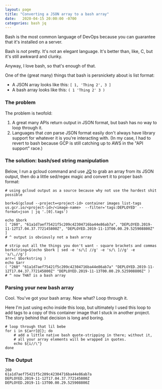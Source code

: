 ```yaml
---
layout: page
title: "Converting a JSON array to a bash array"
date:   2020-04-15 20:00:00 -0700
categories: bash jq
---
```


Bash is the most common language of DevOps because you can guarantee that it's installed on a server. 

Bash is _not_ pretty. It's not an elegant language. It's better than, like, C, but it's still awkward and clunky.

Anyway, I love bash, so that's enough of that.

One of the (great many) things that bash is persnickety about is list format:

- A JSON array looks like this: `[ 1, 'Thing 2', 3 ]`
- A bash array looks like this: `( 1 'Thing 2' 3 )`

### The problem

The problem is twofold:

1. A great many APIs return output in JSON format, but bash has no way to loop through it.
2. Languages that _can_ parse JSON format easily don't always have library support for whatever it is you're interacting with. 
(In my case, I had to revert to bash because GCP is still catching up to AWS in the "API support" race.)

### The solution: bash/sed string manipulation

Below, I run a gcloud command and use [JQ](https://stedolan.github.io/jq) to grab an array from its JSON output, then do a little sed/regex magic and convert it to proper bash format:

```
# using gcloud output as a source because why not use the hardest shit possible

bork=$(gcloud --project=<project-id> container images list-tags us.gcr.io/<project-id>/<image-name>  --filter='tags:DEPLOYED' --format=json | jq '.[0].tags')

echo $bork
[ "260", "61a1d7aef75421f5c209c42304716ba44e86ab7a", "DEPLOYED.2019-11-12T17.04.37.772145800Z", "DEPLOYED.2019-11-13T00.00.29.525908800Z" ]
# ^ output is obviously not a bash array

# strip out all the things you don't want - square brackets and commas
borkstring=$(echo $bork | sed -e 's/\[ //g' -e 's/\ ]//g' -e 's/\,//g')
arr=( $borkstring )
echo $arr
( "260" "61a1d7aef75421f5c209c42304716ba44e86ab7a" "DEPLOYED.2019-11-12T17.04.37.772145800Z" "DEPLOYED.2019-11-13T00.00.29.525908800Z" )
# ^ now THAT is a bash array
```

### Parsing your new bash array
Cool. You've got your bash array. Now what? Loop through it.

Here I'm just using echo inside this loop, but ultimately I used this loop to add tags to a copy of this container image that I stuck in another project. The story behind that decision is long and boring.

```
# loop through that lil bebe
for i in ${arr[@]}; do
    # add a little native bash quote-stripping in there; without it,
    # all your array elements will be wrapped in quotes.
    echo ${i//\"}
done
```

### The Output

```
260
61a1d7aef75421f5c209c42304716ba44e86ab7a
DEPLOYED.2019-11-12T17.04.37.772145800Z
DEPLOYED.2019-11-13T00.00.29.525908800Z
```